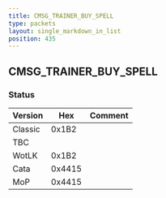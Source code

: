 ```yaml
---
title: CMSG_TRAINER_BUY_SPELL
type: packets
layout: single_markdown_in_list
position: 435
---
```


## CMSG_TRAINER_BUY_SPELL

### Status

Version    | Hex        | Comment
---------- | ---------- | ---------- 
Classic    | 0x1B2      | 
TBC        |            |
WotLK      | 0x1B2      | 
Cata       | 0x4415     | 
MoP        | 0x4415     | 